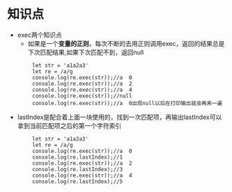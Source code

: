 # 知识点
- exec两个知识点
  - 如果是一个**变量的正则**，每次不断的去用正则调用exec，返回的结果总是下次匹配结果,如果下次匹配不到，返回null
```
        let str = 'a1a2a3'
        let re = /a/g
        console.log(re.exec(str));//a  0
        console.log(re.exec(str));//a  2
        console.log(re.exec(str));//a  4
        console.log(re.exec(str));//null
        console.log(re.exec(str));//a  0出现null以后在打印输出就会再来一遍
```
  - lastIndex是配合着上面一块使用的，找到一次匹配项，再输出lastIndex可以拿到当前匹配项之后的第一个字符索引
```
        let str = 'a1a2a3'
        let re = /a/g
        console.log(re.exec(str));//a  0
        console.log(re.lastIndex);//1
        console.log(re.exec(str));//a  2
        console.log(re.lastIndex);//3
        console.log(re.exec(str));//a  4
        console.log(re.lastIndex);//5      
```
